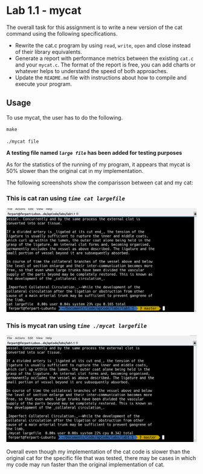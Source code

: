 # Lab 1.1 - mycat

The overall task for this assignment is to write a new version of the cat command using the following specifications.

* Rewrite the cat.c program by using `read`, `write`, `open` and close instead of their library equivalents.
* Generate a report with performance metrics between the existing `cat.c` and your `mycat.c`. The format of the report is free, you can add charts or whatever helps to understand the speed of both approaches.
* Update the `README.md` file with instructions about how to compile and execute your program.

## Usage

To use mycat, the user has to do the following.

```
make

./mycat file
```

**A testing file named *`large file`* has been added for testing purposes**

As for the statistics of the running of my program, it appears that mycat is 50% slower than the original cat in my implementation. 

The following screenshots show the comparisson between cat and my cat:

### This is cat ran using *`time cat largefile`* 
![alt-text](https://github.com/ferpart/ap-labs/blob/master/labs/lab1.1/img/cat.png "Original cat execution time on largefile file")

### This is mycat ran using *`time ./mycat largefile`*

![alt-text](https://github.com/ferpart/ap-labs/blob/master/labs/lab1.1/img/mycat.png "My cat execution time on largefile file") 

Overall even though my implementation of the cat code is slower than the original cat for the specific file that was tested, there may be cases in which my code may run faster than the original implementation of cat. 
